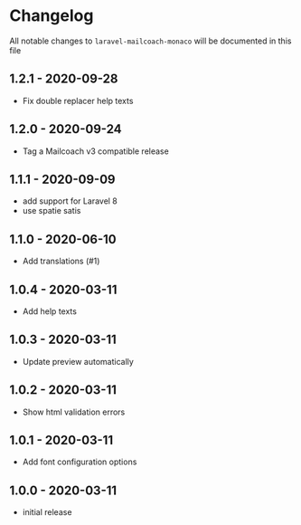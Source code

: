 # Changelog

All notable changes to `laravel-mailcoach-monaco` will be documented in this file

## 1.2.1 - 2020-09-28

- Fix double replacer help texts

## 1.2.0 - 2020-09-24

- Tag a Mailcoach v3 compatible release

## 1.1.1 - 2020-09-09

- add support for Laravel 8
- use spatie satis

## 1.1.0 - 2020-06-10

- Add translations (#1)

## 1.0.4 - 2020-03-11

- Add help texts

## 1.0.3 - 2020-03-11

- Update preview automatically

## 1.0.2 - 2020-03-11

- Show html validation errors

## 1.0.1 - 2020-03-11

- Add font configuration options

## 1.0.0 - 2020-03-11

- initial release
